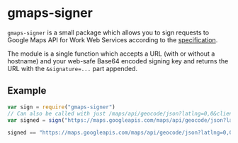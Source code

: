 # gmaps-signer
`gmaps-signer` is a small package which allows you to sign requests to Google Maps
API for Work Web Services according to the [specification](https://developers.google.com/maps/documentation/business/webservices/auth).

The module is a single function which accepts a URL (with or without a
hostname) and your web-safe Base64 encoded signing key and returns the URL with
the `&signature=...` part appended.

## Example
```javascript
var sign = require("gmaps-signer")
// Can also be called with just /maps/api/geocode/json?latlng=0,0&client=gme-yourclientid
var signed = sign("https://maps.googleapis.com/maps/api/geocode/json?latlng=0,0&client=gme-yourclientid", "Y0ur-Api-S1gn1NG-kEyHERE=")

signed == "https://maps.googleapis.com/maps/api/geocode/json?latlng=0,0&client=gme-yourclientid&signature=gbtkKNR9gWP7AYeMUjKsEV4OQZY=" //true
```
